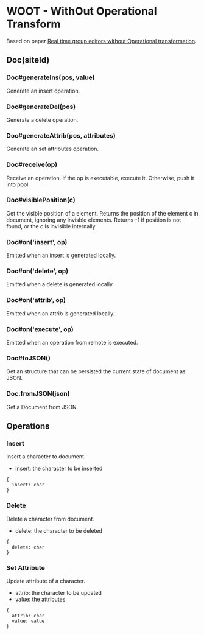 # WOOT - WithOut Operational Transform

Based on paper [Real time group editors without Operational transformation](https://hal.inria.fr/inria-00071240/document).

## Doc(siteId)

### Doc#generateIns(pos, value)

Generate an insert operation.

### Doc#generateDel(pos)

Generate a delete operation.

### Doc#generateAttrib(pos, attributes)

Generate an set attributes operation.

### Doc#receive(op)

Receive an operation. If the op is executable, execute it. Otherwise, push it into pool.

### Doc#visiblePosition(c)

Get the visible position of a element.
Returns the position of the element c in document, ignoring any invisble elements.
Returns -1 if position is not found, or the c is invisible internally.

### Doc#on('insert', op)

Emitted when an insert is generated locally.

### Doc#on('delete', op)

Emitted when a delete is generated locally.

### Doc#on('attrib', op)

Emitted when an attrib is generated locally.

### Doc#on('execute', op)

Emitted when an operation from remote is executed.

### Doc#toJSON()

Get an structure that can be persisted the current state of document as JSON.

### Doc.fromJSON(json)

Get a Document from JSON.

## Operations

### Insert

Insert a character to document.

- insert: the character to be inserted

```
{
  insert: char
}
```

### Delete

Delete a character from document.

- delete: the character to be deleted

```
{
  delete: char
}
```

### Set Attribute

Update attribute of a character.

- attrib: the character to be updated
- value: the attributes

```
{
  attrib: char
  value: value
}
```